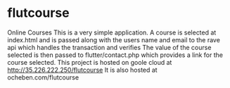# flutcourse
Online Courses
This is a very simple application. A course is selected at index.html and is passed along with the users name and email to the rave api which handles the transaction and verifies
The value of the course selected is then passed to flutter/contact.php which provides a link for the course selected.
This project is hosted on goole cloud at http://35.226.222.250/flutcourse
It is also hosted at ocheben.com/flutcourse
